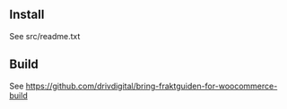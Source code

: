 ## Install

See src/readme.txt

## Build

See https://github.com/drivdigital/bring-fraktguiden-for-woocommerce-build
